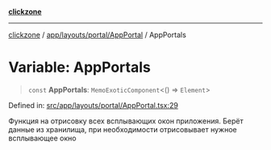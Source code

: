 [**clickzone**](../../../../../README.md)

***

[clickzone](../../../../../README.md) / [app/layouts/portal/AppPortal](../README.md) / AppPortals

# Variable: AppPortals

> `const` **AppPortals**: `MemoExoticComponent`\<() => `Element`\>

Defined in: [src/app/layouts/portal/AppPortal.tsx:29](https://github.com/MaximBri/ClickZone/blob/20f3f0d061a7c50a96ed5bba64acbc325a456072/client/src/app/layouts/portal/AppPortal.tsx#L29)

Функция на отрисовку всех всплывающих окон приложения. Берёт данные из хранилища, при необходимости отрисовывает нужное всплывающее окно

